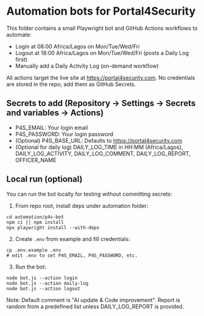 # Automation bots for Portal4Security

This folder contains a small Playwright bot and GitHub Actions workflows to automate:
- Login at 08:00 Africa/Lagos on Mon/Tue/Wed/Fri
- Logout at 18:00 Africa/Lagos on Mon/Tue/Wed/Fri (posts a Daily Log first)
- Manually add a Daily Activity Log (on-demand workflow)

All actions target the live site at https://portal4security.com. No credentials are stored in the repo; add them as GitHub Secrets.

## Secrets to add (Repository → Settings → Secrets and variables → Actions)
- P4S_EMAIL: Your login email
- P4S_PASSWORD: Your login password
- (Optional) P4S_BASE_URL: Defaults to https://portal4security.com
- (Optional for daily log) DAILY_LOG_TIME in HH:MM (Africa/Lagos), DAILY_LOG_ACTIVITY, DAILY_LOG_COMMENT, DAILY_LOG_REPORT, OFFICER_NAME

## Local run (optional)
You can run the bot locally for testing without committing secrets:

1) From repo root, install deps under automation folder:

```
cd automation/p4s-bot
npm ci || npm install
npx playwright install --with-deps
```

2) Create `.env` from example and fill credentials:

```
cp .env.example .env
# edit .env to set P4S_EMAIL, P4S_PASSWORD, etc.
```

3) Run the bot:

```
node bot.js --action login
node bot.js --action daily-log
node bot.js --action logout
```

Note: Default comment is "AI update & Code improvement". Report is random from a predefined list unless DAILY_LOG_REPORT is provided.

